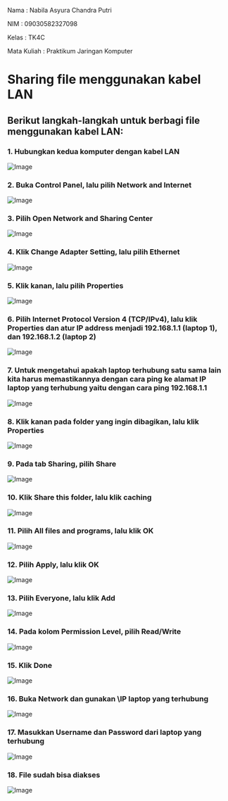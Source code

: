 Nama : Nabila Asyura Chandra Putri

NIM : 09030582327098

Kelas : TK4C

Mata Kuliah : Praktikum Jaringan Komputer

# Sharing file menggunakan kabel LAN
## Berikut langkah-langkah untuk berbagi file menggunakan kabel LAN: 
### 1. Hubungkan kedua komputer dengan kabel LAN
![Image](https://github.com/user-attachments/assets/f07ec853-81c7-4d91-bf5c-b5b57bae320d)
### 2. Buka Control Panel, lalu pilih Network and Internet
![Image](https://github.com/user-attachments/assets/e1ae3f6c-0ca5-4204-81e0-c43c6d7181ad)
### 3. Pilih Open Network and Sharing Center
![Image](https://github.com/user-attachments/assets/26a7aa02-cadb-47d4-9bd4-4ef5d509aa0f)
### 4. Klik Change Adapter Setting, lalu pilih Ethernet
![Image](https://github.com/user-attachments/assets/e37441ac-a915-48a2-849a-93a34c17b9ae)
### 5. Klik kanan, lalu pilih Properties
![Image](https://github.com/user-attachments/assets/4e920de5-ed92-424e-b551-5648d632c721)
### 6. Pilih Internet Protocol Version 4 (TCP/IPv4), lalu klik Properties dan atur IP address menjadi 192.168.1.1 (laptop 1), dan 192.168.1.2 (laptop 2)
![Image](https://github.com/user-attachments/assets/1ba10f13-0980-41ae-94f6-59505f7d6c51)
### 7. Untuk mengetahui apakah laptop terhubung satu sama lain kita harus memastikannya dengan cara ping ke alamat IP laptop yang terhubung yaitu dengan cara ping 192.168.1.1
![Image](https://github.com/user-attachments/assets/a4dc54c7-988f-4c7e-a795-c2857a90b4fb)
### 8. Klik kanan pada folder yang ingin dibagikan, lalu klik Properties
![Image](https://github.com/user-attachments/assets/d05a2782-2cee-4117-a1e7-bc5f21945117)
### 9. Pada tab Sharing, pilih Share
![Image](https://github.com/user-attachments/assets/91e015a6-cff6-4d53-8e26-e7c36983db62)
### 10. Klik Share this folder, lalu klik caching
![Image](https://github.com/user-attachments/assets/1ceea687-9c6c-4c8e-a597-57b6337986b4)
### 11. Pilih All files and programs, lalu klik OK
![Image](https://github.com/user-attachments/assets/00dbfe58-ba28-411a-99dd-67ddf6c7dbc3)
### 12. Pilih Apply, lalu klik OK
![Image](https://github.com/user-attachments/assets/a5581586-fbc4-4436-9cb0-e3338d3efd78)
### 13. Pilih Everyone, lalu klik Add
![Image](https://github.com/user-attachments/assets/0d79c11d-6daf-4892-a6f3-5ba65feb536f)
### 14. Pada kolom Permission Level, pilih Read/Write
![Image](https://github.com/user-attachments/assets/ea74b95c-971b-4277-85a7-5e63a1892190)
### 15. Klik Done
![Image](https://github.com/user-attachments/assets/ab7ea278-a3bc-4576-a6d6-b971c9dc37af)
### 16. Buka Network dan gunakan \\IP laptop yang terhubung
![Image](https://github.com/user-attachments/assets/322e2dd4-6906-47a5-a035-e6a98d016f77)
### 17. Masukkan Username dan Password dari laptop yang terhubung
![Image](https://github.com/user-attachments/assets/ce3b2166-d572-4e82-81b7-974444a56ba2)
### 18. File sudah bisa diakses
![Image](https://github.com/user-attachments/assets/e6968cf1-d82e-4f8d-b222-be18b95b03aa)
